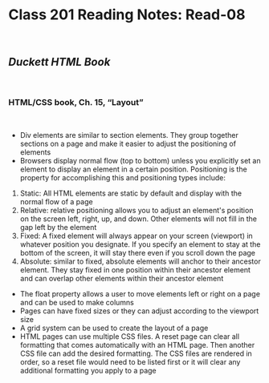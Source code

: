 # Class 201 Reading Notes: Read-08
 
## ***Duckett HTML Book***
 
### HTML/CSS book, Ch. 15, “Layout”
 
- Div elements are similar to section elements. They group together sections on a page and make it easier to adjust the positioning of elements
- Browsers display normal flow (top to bottom) unless you explicitly set an element to display an element in a certain position. Positioning is the property for accomplishing this and positioning types include:

1. Static: All HTML elements are static by default and display with the normal flow of a page
2. Relative: relative positioning allows you to adjust an element's position on the screen left, right, up, and down. Other elements will not fill in the gap left by the element
3. Fixed: A fixed element will always appear on your screen (viewport) in whatever position you designate. If you specify an element to stay at the bottom of the screen, it will stay there even if you scroll down the page
4. Absolute: similar to fixed, absolute elements will anchor to their ancestor element. They stay fixed in one position within their ancestor element and can overlap other elements within their ancestor element

- The float property allows a user to move elements left or right on a page and can be used to make columns
- Pages can have fixed sizes or they can adjust according to the viewport size
- A grid system can be used to create the layout of a page
- HTML pages can use multiple CSS files. A reset page can clear all formatting that comes automatically with an HTML page. Then another CSS file can add the desired formatting. The CSS files are rendered in order, so a reset file would need to be listed first or it will clear any additional formatting you apply to a page
